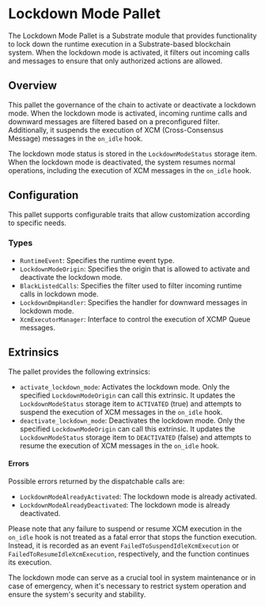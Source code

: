 # Lockdown Mode Pallet

The Lockdown Mode Pallet is a Substrate module that provides functionality to lock down the runtime execution in a Substrate-based blockchain system. When the lockdown mode is activated, it filters out incoming calls and messages to ensure that only authorized actions are allowed.

## Overview

This pallet the governance of the chain to activate or deactivate a lockdown mode. When the lockdown mode is activated, incoming runtime calls and downward messages are filtered based on a preconfigured filter. Additionally, it suspends the execution of XCM (Cross-Consensus Message) messages in the `on_idle` hook.

The lockdown mode status is stored in the `LockdownModeStatus` storage item. When the lockdown mode is deactivated, the system resumes normal operations, including the execution of XCM messages in the `on_idle` hook.

## Configuration

This pallet supports configurable traits that allow customization according to specific needs.

### Types

- `RuntimeEvent`: Specifies the runtime event type.
- `LockdownModeOrigin`: Specifies the origin that is allowed to activate and deactivate the lockdown mode.
- `BlackListedCalls`: Specifies the filter used to filter incoming runtime calls in lockdown mode.
- `LockdownDmpHandler`: Specifies the handler for downward messages in lockdown mode.
- `XcmExecutorManager`: Interface to control the execution of XCMP Queue messages.


## Extrinsics

The pallet provides the following extrinsics:

- `activate_lockdown_mode`: Activates the lockdown mode. Only the specified `LockdownModeOrigin` can call this extrinsic. It updates the `LockdownModeStatus` storage item to `ACTIVATED` (true) and attempts to suspend the execution of XCM messages in the `on_idle` hook.
- `deactivate_lockdown_mode`: Deactivates the lockdown mode. Only the specified `LockdownModeOrigin` can call this extrinsic. It updates the `LockdownModeStatus` storage item to `DEACTIVATED` (false) and attempts to resume the execution of XCM messages in the `on_idle` hook.


#### Errors

Possible errors returned by the dispatchable calls are:

- `LockdownModeAlreadyActivated`: The lockdown mode is already activated.
- `LockdownModeAlreadyDeactivated`: The lockdown mode is already deactivated.
  
Please note that any failure to suspend or resume XCM execution in the `on_idle` hook is not treated as a fatal error that stops the function execution. Instead, it is recorded as an event `FailedToSuspendIdleXcmExecution` or `FailedToResumeIdleXcmExecution`, respectively, and the function continues its execution.

The lockdown mode can serve as a crucial tool in system maintenance or in case of emergency, when it's necessary to restrict system operation and ensure the system's security and stability.
